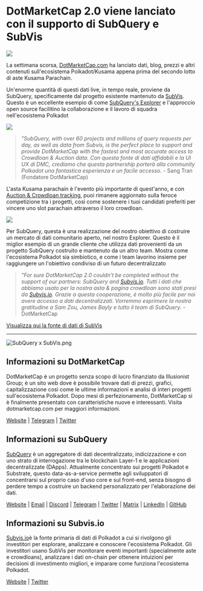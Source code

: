 # DotMarketCap 2.0 viene lanciato con il supporto di SubQuery e SubVis

![](https://cdn-images-1.medium.com/max/1600/1*fIxEXupCMUaaMsWQbA7zFQ.gif)

La settimana scorsa, [DotMarketCap.com](https://dotmarketcap.com/) ha lanciato dati, blog, prezzi e altri contenuti sull'ecosistema Polkadot/Kusama appena prima del secondo lotto di aste Kusama Parachain.

Un'enorme quantità di questi dati live, in tempo reale, proviene da SubQuery, specificamente dal progetto esistente mantenuto da [SubVis](https://explorer.subquery.network/subquery/subvis-io/kusama-auction). Questo è un eccellente esempio di come [SubQuery's Explorer](https://explorer.subquery.network/) e l'approccio open source facilitino la collaborazione e il lavoro di squadra nell'ecosistema Polkadot

![](https://cdn-images-1.medium.com/max/1600/1*-UL84MrIB3TtZBkDPwLMmw.png)

> _"SubQuery, with over 60 projects and millions of query requests per day, as well as data from Subvis, is the perfect place to support and provide DotMarketCap with the fastest and most accurate access to Crowdloan & Auction data. Con questa fonte di dati affidabili e la UI UX di DMC, crediamo che questa partnership porterà alla community Polkadot una fantastica esperienza e un facile accesso._ - Sang Tran (Fondatore DotMarketCap)

L'asta Kusama parachain è l'evento più importante di quest'anno, e con [Auction & Crowdloan tracking](https://dotmarketcap.com/auction), puoi rimanere aggiornato sulla feroce competizione tra i progetti, così come sostenere i tuoi candidati preferiti per vincere uno slot parachain attraverso il loro crowdloan.

![](https://cdn-images-1.medium.com/max/1600/1*n_y-1CUv1BcU2bzCs15djA.png)

Per SubQuery, questa è una realizzazione del nostro obiettivo di costruire un mercato di dati comunitario aperto, nel nostro Explorer. Questo è il miglior esempio di un grande cliente che utilizza dati provenienti da un progetto SubQuery costruito e mantenuto da un altro team. Mostra come l'ecosistema Polkadot sia simbiotico, e come i team lavorino insieme per raggiungere un l'obiettivo condiviso di un futuro decentralizzato

> _"For sure DotMarketCap 2.0 couldn’t be completed without the support of our partners: SubQuery and [Subvis.io](http://subvis.io/). Tutti i dati che abbiamo usato per la nostra asta & pagina crowdloan sono stati presi da [Subvis.io](http://subvis.io/). Grazie a questa cooperazione, è molto più facile per noi avere accesso a dati decentralizzati. Vorremmo esprimere la nostra gratitudine a Sam Zou, James Bayly e tutto il team di SubQuery._ - DotMarketCap

[Visualizza qui la fonte di dati di SubVis](https://explorer.subquery.network/subquery/subvis-io/kusama-auction)

---

![SubQuery x SubVis.png](https://cdn-images-1.medium.com/max/1600/1*ZOtmJdlgr-5H4BAt2gVKLw.png)

## **Informazioni su DotMarketCap**

DotMarketCap è un progetto senza scopo di lucro finanziato da Illusionist Group; è un sito web dove è possibile trovare dati di prezzi, grafici, capitalizzazione così come le ultime informazioni e analisi di interi progetti sull'ecosistema Polkadot. Dopo mesi di perfezionamento, DotMarketCap si è finalmente presentato con caratteristiche nuove e interessanti. Visita dotmarketcap.com per maggiori informazioni.

[Website](http://dotmarketcap.com/) | [Telegram](https://t.me/DotMarketCap_ANN) | [Twitter](https://twitter.com/DotMarketCap?ref_src=twsrc%5Egoogle%7Ctwcamp%5Eserp%7Ctwgr%5Eauthor)

## **Informazioni su SubQuery**

[SubQuery](https://subquery.network/) è un aggregatore di dati decentralizzato, indicizzazione e con uno strato di interrogazione tra le blockchain Layer-1 e le applicazioni decentralizzate (DApps). Attualmente concentrato sui progetti Polkadot e Substrate, questo data-as-a-service permette agli sviluppatori di concentrarsi sul proprio caso d'uso core e sul front-end, senza bisogno di perdere tempo a costruire un backend personalizzato per l'elaborazione dei dati.

[Website](https://subquery.network/) | [Email](mailto:hello@subquery.network) | [Discord](https://discord.com/invite/78zg8aBSMG) | [Telegram](https://t.me/subquerynetwork) | [Twitter](https://twitter.com/subquerynetwork) | [Matrix](https://matrix.to/#/#subquery:matrix.org) | [LinkedIn](https://www.linkedin.com/company/subquery) | [GitHub](https://github.com/subquery)

## **Informazioni su Subvis.io**

[Subvis.io](https://dotmarketcap.com/blog-detail/541/Subvis.io)è la fonte primaria di dati di Polkadot a cui si rivolgono gli investitori per esplorare, analizzare e conoscere l'ecosistema Polkadot. Gli investitori usano SubVis per monitorare eventi importanti (specialmente aste e crowdloans), analizzare i dati on-chain per ottenere intuizioni per decisioni di investimento migliori, e imparare come funziona l'ecosistema Polkadot.

[Website](https://www.subvis.io/) | [Twitter](https://twitter.com/subvisioapp)
